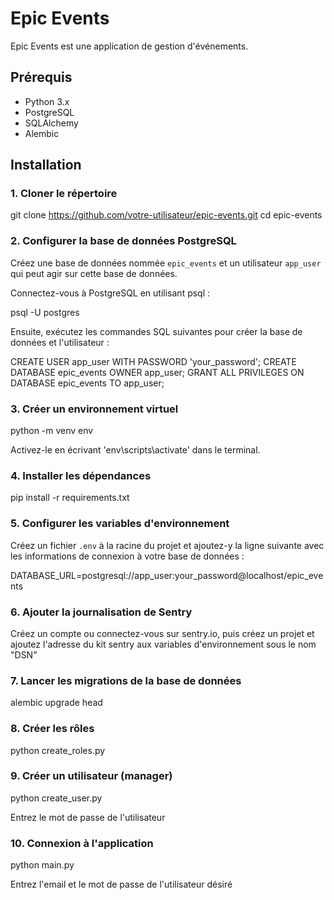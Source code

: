 # Epic Events

Epic Events est une application de gestion d'événements.

## Prérequis

- Python 3.x
- PostgreSQL
- SQLAlchemy
- Alembic

## Installation

### 1. Cloner le répertoire

git clone https://github.com/votre-utilisateur/epic-events.git
cd epic-events

### 2. Configurer la base de données PostgreSQL

Créez une base de données nommée `epic_events` et un utilisateur `app_user` qui peut agir sur cette base de données.

Connectez-vous à PostgreSQL en utilisant psql :

psql -U postgres

Ensuite, exécutez les commandes SQL suivantes pour créer la base de données et l'utilisateur :


CREATE USER app_user WITH PASSWORD 'your_password';
CREATE DATABASE epic_events OWNER app_user;
GRANT ALL PRIVILEGES ON DATABASE epic_events TO app_user;

### 3. Créer un environnement virtuel

python -m venv env

Activez-le en écrivant 'env\scripts\activate' dans le terminal.

### 4. Installer les dépendances

pip install -r requirements.txt

### 5. Configurer les variables d'environnement

Créez un fichier `.env` à la racine du projet et ajoutez-y la ligne suivante avec les informations de connexion à votre base de données :

DATABASE_URL=postgresql://app_user:your_password@localhost/epic_events

### 6. Ajouter la journalisation de Sentry

Créez un compte ou connectez-vous sur sentry.io, puis créez un projet et ajoutez l'adresse du kit sentry aux variables d'environnement sous le nom "DSN"

### 7. Lancer les migrations de la base de données

alembic upgrade head

### 8. Créer les rôles

python create_roles.py

### 9. Créer un utilisateur (manager)

python create_user.py

Entrez le mot de passe de l'utilisateur

### 10. Connexion à l'application

python main.py

Entrez l'email et le mot de passe de l'utilisateur désiré
